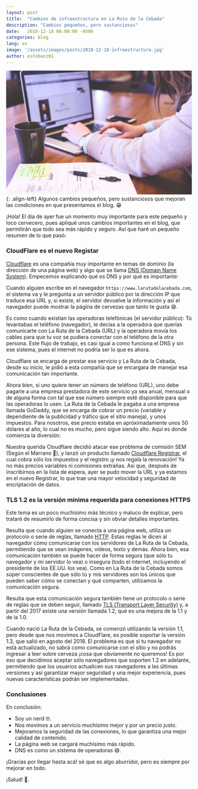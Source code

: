 ```yaml
---
layout: post
title:  "Cambios de infraestructura en La Ruta de la Cebada"
description: "Cambios pequeños, pero sustanciosos"
date:   2018-12-18 06:00:00 -0500
categories: blog
lang: es
image: '/assets/images/posts/2018-12-18-infraestructura.jpg'
author: estebanz01
---
```

![left-intro](/assets/images/posts/2018-12-18-infraestructura.jpg){: .align-left}
Algunos cambios pequeños, pero sustanciosos que mejoran las condiciones en que presentamos el blog. :grin:

¡Hola! El día de ayer fue un momento muy importante para este pequeño y loco cervecero, pues apliqué unos cambios importantes
en el blog, que permitirán que todo sea más rápido y seguro. Así que haré un pequeño resumen de lo que pasó:

### CloudFlare es el nuevo Registar

[Cloudflare](https://cloudflare.com) es una compañía muy importante en temas de dominio (la dirección de una página web) y algo
que se llama [DNS (Domain Name System)](https://en.wikipedia.org/wiki/Domain_Name_System). Empecemos explicando qué es DNS y por qué
es importante:

Cuando alguien escribe en el navegador `https://www.larutadelacebada.com`, el sistema va y le pregunta a un servidor público por la dirección IP que traduce esa URL y,
si existe, el servidor devuelve la información y así el navegador puede mostrar la página de cervezas que tanto te gusta :sweat_smile:.

Es como cuando existían las operadoras telefónicas (el servidor público): Tú levantabas el teléfono (navegador), le decías a la operadora que
querías comunicarte con La Ruta de la Cebada (URL) y la operadora movía los cables para que tu voz se pudiera conectar con el teléfono de la otra
persona. Este flujo de trabajo, es casi igual a como funciona el DNS y sin ese sistema, pues el internet no podría ser lo que es ahora.

Cloudflare se encarga de prestar ese servicio y La Ruta de la Cebada, desde su inicio, le pidió a esta compañía que se encargara de manejar
esa comunicación tan importante.

Ahora bien, si uno quiere tener un número de teléfono (URL), uno debe pagarle a una empresa prestadora de este servicio ya sea anual, mensual o de alguna forma con tal que ese número siempre esté disponible para que las operadoras lo usen.
La Ruta de la Cebada le pagaba a una empresa llamada GoDaddy, que se encarga de cobrar un precio (variable y dependiente de la publicidad y tráfico que
el sitio maneja), y unos impuestos. Para nosotros, ese precio estaba en apróximadamente unos 50 dólares al año, lo cual no es mucho, pero sigue siendo
alto. Aquí es donde comienza la diversión:

Nuestra querida Cloudflare decidió atacar ese problema de comisión SEM (Según el Marrano :pig:), y lanzó un producto llamado [Cloudflare Registrar](https://www.cloudflare.com/products/registrar/), el cual cobra sólo los impuestos y el registro ¡y nos regala la renovación! Ya no más precios variables ni comisiones extrañas. Así que, después de inscribirnos en la lista de espera, ayer se pudo mover la URL y ya estamos en el nuevo Registrar, lo que trae una mayor velocidad y seguridad de encriptación de datos.

### TLS 1.2 es la versión mínima requerida para conexiones HTTPS

Este tema es un poco muchísimo más técnico y maluco de explicar, pero trataré de resumirlo de forma concisa y sin obviar detalles importantes.

Resulta que cuando alguien se conecta a una página web, utiliza un protocolo o serie de reglas, llamado [HTTP](https://en.wikipedia.org/wiki/Hypertext_Transfer_Protocol). Estas reglas le dicen al navegador cómo comunicarse con los servidores de La Ruta de la Cebada, permitiendo que se vean imágenes, vídeos, texto y demás. Ahora bien, esa comunicación también se puede hacer de forma segura (que sólo tu navegador y mi servidor lo vea) o insegura (todo el internet, incluyendo el presidente de los EE.UU. los vea). Como en La Ruta de la Cebada somos súper conscientes de que sólo tú y mis servidores son los únicos que pueden saber cómo se conectan y qué comparten, utilizamos la comunicación segura.

Resulta que esta comunicación segura también tiene un protocolo o serie de reglas que se deben seguir, llamado [TLS (Transport Layer Security)](https://en.wikipedia.org/wiki/Transport_Layer_Security) y, a partir del 2017 existe una versión llamada 1.2, qué es una mejora de la 1.1 y de la 1.0.

Cuando nació La Ruta de la Cebada, se comenzó utilizando la versión 1.1, pero desde que nos movimos a CloudFlare, es posible soportar la versión 1.3, que salió en agosto del 2018.
El problema es que si tu navegador no está actualizado, no sabrá como comunicarse con el sitio y no podrás ingresar a leer sobre cerveza ¡cosa que obviamente no queremos! Es por eso que
decidimos aceptar sólo navegadores que soporten 1.2 en adelante, permitiendo que los usuarios actualicen sus navegadores a las últimas versiones y así garantizar mayor seguridad y una mejor
experiencia, pues nuevas características podrán ser implementadas.

### Conclusiones

En conclusión:
* Soy un nerd :nerd_face:.
* Nos movimos a un servicio muchísimo mejor y por un precio justo.
* Mejoramos la seguridad de las conexiones, lo que garantiza una mejor calidad de contenido.
* La página web se cargará muchísimo más rápido.
* DNS es como un sistema de operadoras :sweat_smile:.

¡Gracias por llegar hasta acá! sé que es algo aburridor, pero es siempre por mejorar en todo.

¡Salud! :beers:.
